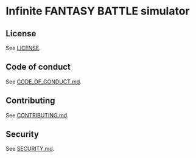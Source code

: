 # Infinite FANTASY BATTLE simulator

## License

See [LICENSE](LICENSE).

## Code of conduct

See [CODE_OF_CONDUCT.md](CODE_OF_CONDUCT.md).

## Contributing

See [CONTRIBUTING.md](CONTRIBUTING.md).

## Security

See [SECURITY.md](SECURITY.md).
